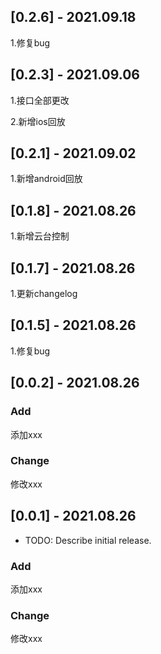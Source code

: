 ## [0.2.6] - 2021.09.18
1.修复bug

## [0.2.3] - 2021.09.06
1.接口全部更改

2.新增ios回放

## [0.2.1] - 2021.09.02
1.新增android回放

## [0.1.8] - 2021.08.26
1.新增云台控制

## [0.1.7] - 2021.08.26
1.更新changelog

## [0.1.5] - 2021.08.26
1.修复bug

## [0.0.2] - 2021.08.26
### Add
添加xxx
### Change
修改xxx

## [0.0.1] - 2021.08.26

* TODO: Describe initial release.

### Add
添加xxx
### Change
修改xxx